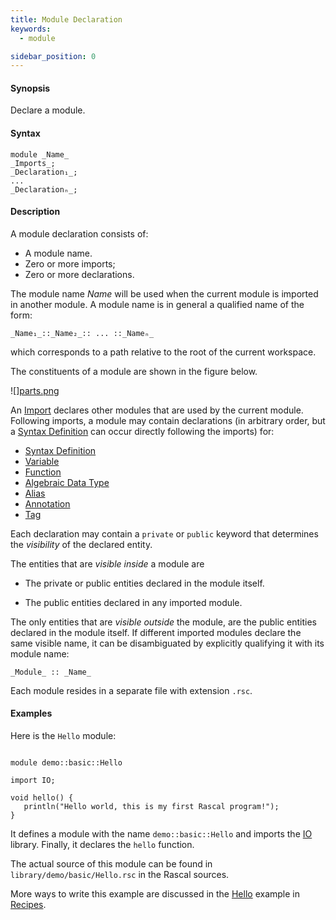 ```yaml
---
title: Module Declaration
keywords:
  - module

sidebar_position: 0
---
```


#### Synopsis

Declare a module.

#### Syntax

```rascal
module _Name_
_Imports_;
_Declaration₁_;
...
_Declarationₙ_;
```

#### Description

A module declaration consists of:

*  A module name.
*  Zero or more imports;
*  Zero or more declarations.


The module name _Name_ will be used when the current module is imported in another module. 
A module name is in general a qualified name of the form:
```rascal
_Name₁_::_Name₂_:: ... ::_Nameₙ_
```
which corresponds to a path relative to the root of the current workspace.

The constituents of a module are shown in the figure below.

![][parts.png](/assets/Rascal/Declarations/Module/module-parts.png)


An [Import](../../../Rascal/Declarations/Import/index.md) declares other modules that are used by the current module.
Following imports, a module may contain declarations (in arbitrary order, but a [Syntax Definition](../../../Rascal/Declarations/SyntaxDefinition/index.md) can
occur directly following the imports) for:

*  [Syntax Definition](../../../Rascal/Declarations/SyntaxDefinition/index.md)
*  [Variable](../../../Rascal/Declarations/Variable/index.md)
*  [Function](../../../Rascal/Declarations/Function/index.md)
*  [Algebraic Data Type](../../../Rascal/Declarations/AlgebraicDataType/index.md)
*  [Alias](../../../Rascal/Declarations/Alias/index.md)
*  [Annotation](../../../Rascal/Declarations/Annotation/index.md)
*  [Tag](../../../Rascal/Declarations/Tag/index.md)


Each declaration may contain a `private` or `public` keyword that determines 
the _visibility_ of the declared entity. 

The entities that are _visible inside_ a module are

*  The private or public entities declared in the module itself.

*  The public entities declared in any imported module.


The only entities that are _visible outside_ the module, are the public entities declared in the module itself. If different imported modules declare the same visible name, it can be disambiguated by explicitly qualifying it with its module name:

```rascal
_Module_ :: _Name_
```

Each module resides in a separate file with extension `.rsc`.

#### Examples

Here is the `Hello` module:


```rascal 

module demo::basic::Hello

import IO;

void hello() {
   println("Hello world, this is my first Rascal program!");
}

```

                
It defines a module with the name `demo::basic::Hello` and imports the [IO](../../../Library/IO.md) library.
Finally, it declares the `hello` function.

The actual source of this module can be found in `library/demo/basic/Hello.rsc` in the Rascal sources.

More ways to write this example are discussed in the [Hello](../../../Recipes/Basic/Hello/index.md) example in [Recipes](../../../Recipes/index.md).


